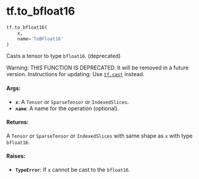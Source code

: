 <div itemscope itemtype="http://developers.google.com/ReferenceObject">
<meta itemprop="name" content="tf.to_bfloat16" />
<meta itemprop="path" content="Stable" />
</div>

# tf.to_bfloat16

``` python
tf.to_bfloat16(
    x,
    name='ToBFloat16'
)
```

Casts a tensor to type `bfloat16`. (deprecated)

Warning: THIS FUNCTION IS DEPRECATED. It will be removed in a future version.
Instructions for updating:
Use <a href="../tf/cast.md"><code>tf.cast</code></a> instead.

#### Args:

* <b>`x`</b>: A `Tensor` or `SparseTensor` or `IndexedSlices`.
* <b>`name`</b>: A name for the operation (optional).


#### Returns:

A `Tensor` or `SparseTensor` or `IndexedSlices` with same shape as `x` with
type `bfloat16`.


#### Raises:

* <b>`TypeError`</b>: If `x` cannot be cast to the `bfloat16`.